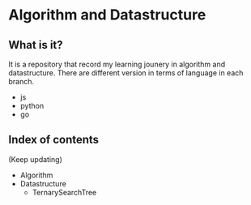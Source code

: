 # Algorithm and Datastructure

## What is it?

It is a repository that record my learning jounery in algorithm and datastructure. There are different version in terms of language in each branch.

- js
- python
- go

## Index of contents

(Keep updating)

- Algorithm
- Datastructure
  - TernarySearchTree

